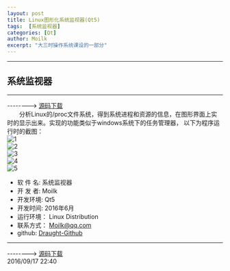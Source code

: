 ```yaml
---
layout: post
title: Linux图形化系统监视器(Qt5)
tags:  [系统监视器]
categories: [Qt]
author: Moilk
excerpt: "大三时操作系统课设的一部分"
---
```


-------------------------------------
## 系统监视器
-------------------------------------
--------> [源码下载](https://codeload.github.com/Moilk/SystemMonitor/zip/master)  
　　分析Linux的/proc文件系统，得到系统进程和资源的信息，在图形界面上实时的显示出来。实现的功能类似于windows系统下的任务管理器， 以下为程序运行时的截图：  
![1]({{site.baseurl}}/img/projects/SystemMonitor/1.png)  
![2]({{site.baseurl}}/img/projects/SystemMonitor/2.png)  
![3]({{site.baseurl}}/img/projects/SystemMonitor/3.png)  
![4]({{site.baseurl}}/img/projects/SystemMonitor/4.png)  
![5]({{site.baseurl}}/img/projects/SystemMonitor/5.png)  
  
+ 软 件 名: 系统监视器  
+ 开 发 者: Moilk  
+ 开发环境: Qt5  
+ 开发时间: 2016年6月  
+ 运行环境： Linux Distribution  
+ 联系方式： Moilk@qq.com  
+ github: [Draught-Github](https://github.com/Moilk/SystemMonitor)  
  
----------------------------------------
  
--------> [源码下载](https://codeload.github.com/Moilk/SystemMonitor/zip/master)  
2016/09/17 22:40
